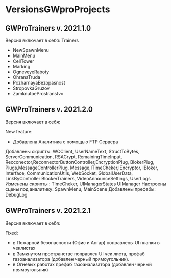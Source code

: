 # VersionsGWproProjects

## GWProTrainers v. 2021.1.0

Версия включает в себя: 
Trainers 
- NewSpawnMenu
- MainMenu
- CellTower
- Marking
- OgneveyeRaboty
- OhranaTruda
- PozharnayaBezopasnost
- StropovkaGruzov
- ZamknutoeProstranstvo

## GWProTrainers v. 2021.2.0

Версия включает в себя: 

New feature:
- Добавлена Аналитика с помощью FTP Сервера

Добавлены скрипты: WCClient, UserNameText, StructToBytes, ServerCommunication, RSACrypt, RemainingTimeInput, Recconector,ReconnectorButtonController,EncryptionPlug, BlokerPlug, Plugs,MessageControllerPlug, Message,ITimeCheker,IEncryptor, IBloker, Interface, CommunicationUtils, WebSocket, GlobalUserData, LinkByController BlockerTrainers, VideoAnnounceSettings, UserLogs
Изменены скрипты : TimeCheker, UIManagerStates UIManager 
Настроены сцены под аналитику: SpawnMenu, MainScene
Добавлены префабы: DebugLog

## GWProTrainers v. 2021.2.1

Версия включает в себя: 

Fixed:
- в Пожарной безопасности (Офис и Ангар) поправлены UI планки в чеклистах 
- в Замкнутом пространстве поправлен UI чек листа, префаб газоанализатора (добавлен черный прямоугольник).
- в Огневых работах префаб газоанализатора (добавлен черный прямоугольник)


